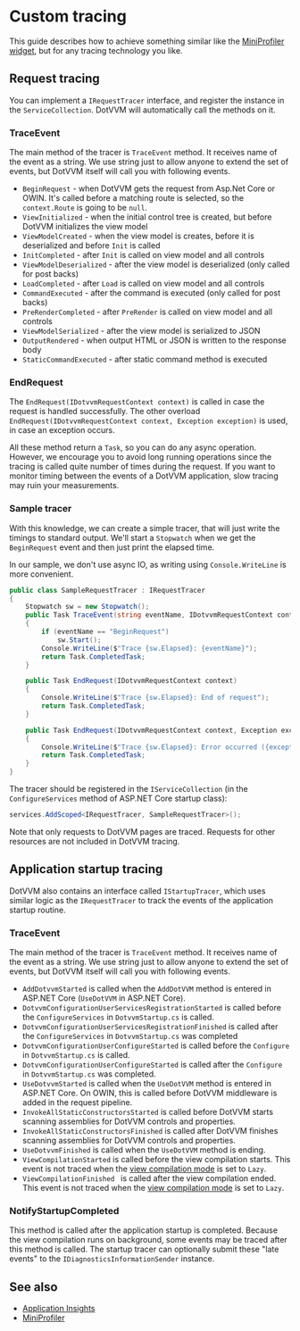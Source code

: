 # Custom tracing

This guide describes how to achieve something similar like the [MiniProfiler widget](miniprofiler), but for any tracing technology you like.

## Request tracing

You can implement a `IRequestTracer` interface, and register the instance in the `ServiceCollection`. DotVVM will automatically call the methods on it.

### TraceEvent

The main method of the tracer is `TraceEvent` method. It receives name of the event as a string. We use string just to allow anyone to extend the set of events, but DotVVM itself will call you with following events.

* `BeginRequest` - when DotVVM gets the request from Asp.Net Core or OWIN. It's called before a matching route is selected, so the `context.Route` is going to be `null`.
* `ViewInitialized` - when the initial control tree is created, but before DotVVM initializes the view model
* `ViewModelCreated` - when the view model is creates, before it is deserialized and before `Init` is called
* `InitCompleted` - after `Init` is called on view model and all controls
* `ViewModelDeserialized` - after the view model is deserialized (only called for post backs)
* `LoadCompleted` - after `Load` is called on view model and all controls
* `CommandExecuted` - after the command is executed (only called for post backs)
* `PreRenderCompleted` - after `PreRender` is called on view model and all controls
* `ViewModelSerialized` - after the view model is serialized to JSON
* `OutputRendered` - when output HTML or JSON is written to the response body
* `StaticCommandExecuted` - after static command method is executed

### EndRequest

The `EndRequest(IDotvvmRequestContext context)` is called in case the request is handled successfully. The other overload `EndRequest(IDotvvmRequestContext context, Exception exception)` is used, in case an exception occurs.

All these method return a `Task`, so you can do any async operation. However, we encourage you to avoid long running operations since the tracing is called quite number of times during the request. If you want to monitor timing between the events of a DotVVM application, slow tracing may ruin your measurements.

### Sample tracer

With this knowledge, we can create a simple tracer, that will just write the timings to standard output. We'll start a `Stopwatch` when we get the `BeginRequest` event and then just print the elapsed time.

In our sample, we don't use async IO, as writing using `Console.WriteLine` is more convenient.

```csharp
public class SampleRequestTracer : IRequestTracer
{
    Stopwatch sw = new Stopwatch();
    public Task TraceEvent(string eventName, IDotvvmRequestContext context)
    {
        if (eventName == "BeginRequest")
            sw.Start();
        Console.WriteLine($"Trace {sw.Elapsed}: {eventName}");
        return Task.CompletedTask;
    }

    public Task EndRequest(IDotvvmRequestContext context)
    {
        Console.WriteLine($"Trace {sw.Elapsed}: End of request");
        return Task.CompletedTask;
    }

    public Task EndRequest(IDotvvmRequestContext context, Exception exception)
    {
        Console.WriteLine($"Trace {sw.Elapsed}: Error occurred ({exception})");
        return Task.CompletedTask;
    }
}
```

The tracer should be registered in the `IServiceCollection` (in the `ConfigureServices` method of ASP.NET Core startup class):

```csharp
services.AddScoped<IRequestTracer, SampleRequestTracer>();
```

Note that only requests to DotVVM pages are traced. Requests for other resources are not included in DotVVM tracing.

## Application startup tracing

DotVVM also contains an interface called `IStartupTracer`, which uses similar logic as the `IRequestTracer` to track the events of the application startup routine.

### TraceEvent

The main method of the tracer is `TraceEvent` method. It receives name of the event as a string. We use string just to allow anyone to extend the set of events, but DotVVM itself will call you with following events.

* `AddDotvvmStarted` is called when the `AddDotVVM` method is entered in ASP.NET Core (`UseDotVVM` in ASP.NET Core).
* `DotvvmConfigurationUserServicesRegistrationStarted` is called before the `ConfigureServices` in `DotvvmStartup.cs` is called.
* `DotvvmConfigurationUserServicesRegistrationFinished` is called after the `ConfigureServices` in `DotvvmStartup.cs` was completed
* `DotvvmConfigurationUserConfigureStarted` is called before the `Configure` in `DotvvmStartup.cs` is called.
* `DotvvmConfigurationUserConfigureStarted` is called after the `Configure` in `DotvvmStartup.cs` was completed.
* `UseDotvvmStarted` is called when the `UseDotVVM` method is entered in ASP.NET Core. On OWIN, this is called before DotVVM middleware is added in the request pipeline.
* `InvokeAllStaticConstructorsStarted` is called before DotVVM starts scanning assemblies for DotVVM controls and properties.
* `InvokeAllStaticConstructorsFinished` is called after DotVVM finishes scanning assemblies for DotVVM controls and properties.
* `UseDotvvmFinished` is called when the `UseDotVVM` method is ending.
* `ViewCompilationStarted` is called before the view compilation starts. This event is not traced when the [view compilation mode](~/pages/concepts/configuration/view-compilation-modes) is set to `Lazy`.
* `ViewCompilationFinished ` is called after the view compilation ended. This event is not traced when the [view compilation mode](~/pages/concepts/configuration/view-compilation-modes) is set to `Lazy`.

### NotifyStartupCompleted

This method is called after the application startup is completed. Because the view compilation runs on background, some events may be traced after this method is called. The startup tracer can optionally submit these "late events" to the `IDiagnosticsInformationSender` instance.

## See also

* [Application Insights](application-insights)
* [MiniProfiler](miniprofiler)

